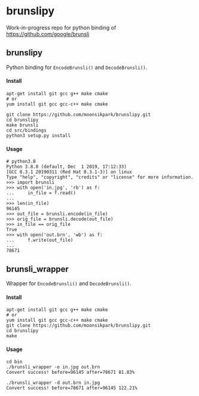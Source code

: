 # brunslipy

Work-in-progress repo for python binding of https://github.com/google/brunsli

## brunslipy

Python binding for `EncodeBrunsli()` and `DecodeBrunsli()`.

#### Install

```
apt-get install git gcc g++ make cmake
# or
yum install git gcc gcc-c++ make cmake

git clone https://github.com/moonsikpark/brunslipy.git
cd brunslipy
make brunsli
cd src/bindings
python3 setup.py install
```

#### Usage

```
# python3.8
Python 3.8.0 (default, Dec  1 2019, 17:12:33) 
[GCC 8.3.1 20190311 (Red Hat 8.3.1-3)] on linux
Type "help", "copyright", "credits" or "license" for more information.
>>> import brunsli
>>> with open('in.jpg', 'rb') as f:
...     in_file = f.read()
... 
>>> len(in_file)
96145
>>> out_file = brunsli.encode(in_file)
>>> orig_file = brunsli.decode(out_file)
>>> in_file == orig_file
True
>>> with open('out.brn', 'wb') as f:
...     f.write(out_file)
... 
78671
```

## brunsli_wrapper

Wrapper for `EncodeBrunsli()` and `DecodeBrunsli()`.

#### Install

```
apt-get install git gcc g++ make cmake
# or
yum install git gcc gcc-c++ make cmake
git clone https://github.com/moonsikpark/brunslipy.git
cd brunslipy
make
```

#### Usage

```
cd bin
./brunsli_wrapper -e in.jpg out.brn
Convert success! before=96145 after=78671 81.83%

./brunsli_wrapper -d out.brn in.jpg
Convert success! before=78671 after=96145 122.21%
```